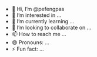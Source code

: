 - 👋 Hi, I’m @pefengpas
- 👀 I’m interested in ...
- 🌱 I’m currently learning ...
- 💞️ I’m looking to collaborate on ...
- 📫 How to reach me ...
- 😄 Pronouns: ...
- ⚡ Fun fact: ...

<!---
pefengpas/pefengpas is a ✨ special ✨ repository because its `README.md` (this file) appears on your GitHub profile.
You can click the Preview link to take a look at your changes.

